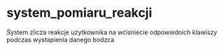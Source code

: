 # system_pomiaru_reakcji
System zlicza reakcje użytkownika na wcisniecie odpowiednich klawiszy podczas wystapienia danego bodzca
